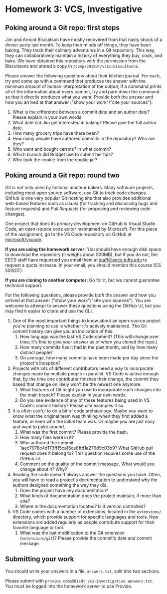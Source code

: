 ---
---

# Homework 3: VCS, Investigative

## Poking around a Git repo: first steps

Jim and Arnold Biscuitson have mostly recovered from that nasty shock of a
dinner party last month. To keep their minds off things, they have been baking.
They track their culinary adventures in a Git repository. This way, they can
collaboratively maintain a history of everything they buy, cook, and bake. We
have obtained this repository with the permission from the Biscuitsons and
stored a copy in `/comp/50ISDT/vcs1-biscuitsons`.

Please answer the following questions about their kitchen journal. For each,
try and come up with a command that produces the answer with the minimum amount
of human interpretation of the output; if a command prints all of the
information about every commit, try and pare down the command so that it
directly produces what you want. Provide *both* the answer and how you arrived
at that answer ("show your work"/"cite your sources"):

1. What is the difference between a commit date and an author date? Please
   explain in your own words.
1. What date did Jim get interested in baking? Please give the full author
   date.
1. How many grocery trips have there been?
1. How many people have authored commits in the repository? Who are they?
1. Who went and bought carrots? In what commit?
1. Which branch did Bridget use to submit her tips?
1. Who took the cookie from the cookie jar?

## Poking around a Git repo: round two

Git is not only used by fictional amateur bakers. Many software projects,
including most open source software, use Git to track code changes. GitHub is
one very popular Git hosting site that also provides additional web-based
features such as *Issues* (for tracking and discussing bugs and feature
requests) and *Pull Requests* (for proposing and reviewing code changes).

One project that does its primary development on GitHub is Visual Studio Code,
an open-source code editor maintained by Microsoft. For this piece of the
assignment, go to the VS Code repository on GitHub at
[microsoft/vscode](https://github.com/microsoft/vscode).

**If you are using the homework server:** You should have enough disk space to
download the repository (it weighs about 500MB), but if you do not, the EECS
staff have requested you email them at
[staff@eecs.tufts.edu](mailto:staff@eecs.tufts.edu) to request a quota
increase. In your email, you should mention this course (CS 50ISDT).

**If you are cloning to another computer:** Go for it, but we cannot guarantee
technical support.

For the following questions, please provide *both* the answer and how you
arrived at that answer ("show your work"/"cite your sources"). You are welcome
to attempt to answer these questions using the GitHub UI, but you may find it
easier to clone and use the CLI.

1. One of the most important things to know about an open-source project you're
   planning to use is whether it's actively maintained. The Git commit history
   can give you an indication of this.
   1. How long ago was the last VS Code commit? (This will change over time;
      it's fine to give your answer as of when you cloned the repo.)
   1. How many commits has it had in the past month, and by how many distinct
      people?
   1. On average, how many commits have been made per day since the project's
      inception?
1. Projects with lots of different contributors need a way to incorporate
   changes made by multiple people in parallel. VS Code is active enough that,
   by the time one contributor finishes their change, the commit they based
   that change on likely won't be the newest one anymore.
   1. What features of Git might you use to incorporate such changes into the
      main branch? Please explain in your own words.
   1. Do you see evidence of any of these features being used in VS Code's
      commit history? Please cite examples if so.
1. It is often useful to do a bit of code archaeology. Maybe you want to know
   what the original team was thinking when they first added a feature, or even
   who the initial team was. Or maybe you are just nosy and want to poke
   around.
   1. What was the first commit? Please provide the hash.
   1. How many files were in it?
   1. Who authored the commit 1aec7078c4d173ff15ca15ce8ffd1a276d9c03b9? What
      GitHub pull request does it belong to? This question requires some use of
      the GitHub UI.
   1. Comment on the quality of the commit message. What would you change about
      it? Why?
1. Reading the code doesn't always answer the questions you have. Often, you
   will have to read a project's documentation to understand why the authors
   designed something the way they did.
   1. Does the project have any documentation?
   1. What kinds of documentation does the project maintain, if more than one?
   1. Where is the documentation located? Is it version controlled?
1. VS Code comes with a number of extensions, located in the `extensions/`
   directory, which provide support for specific languages and tools. New
   extensions are added regularly as people contribute support for their
   favorite language or tool.
   1. What was the last modification to the Git extension (`extensions/git`)?
      Please provide the commit's date and commit message.

## Submitting your work

You should write your answers in a file, `answers.txt`, split into two
sections.

Please submit with `provide comp50isdt vcs-investigative answers.txt`. You must
be logged into the homework server to use Provide.
